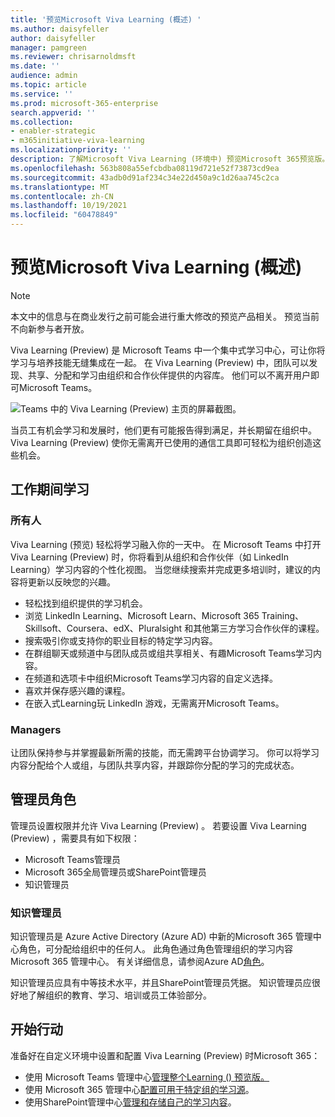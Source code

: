 ```yaml
---
title: '预览Microsoft Viva Learning (概述) '
ms.author: daisyfeller
author: daisyfeller
manager: pamgreen
ms.reviewer: chrisarnoldmsft
ms.date: ''
audience: admin
ms.topic: article
ms.service: ''
ms.prod: microsoft-365-enterprise
search.appverid: ''
ms.collection:
- enabler-strategic
- m365initiative-viva-learning
ms.localizationpriority: ''
description: 了解Microsoft Viva Learning (环境中) 预览Microsoft 365预览版。
ms.openlocfilehash: 563b808a55efcbdba08119d721e52f73873cd9ea
ms.sourcegitcommit: 43adb0d91af234c34e22d450a9c1d26aa745c2ca
ms.translationtype: MT
ms.contentlocale: zh-CN
ms.lasthandoff: 10/19/2021
ms.locfileid: "60478849"
---
```

# <a name="overview-of-microsoft-viva-learning-preview"></a>预览Microsoft Viva Learning (概述) 

> [!NOTE]
> 本文中的信息与在商业发行之前可能会进行重大修改的预览产品相关。 预览当前不向新参与者开放。

Viva Learning (Preview) 是 Microsoft Teams 中一个集中式学习中心，可让你将学习与培养技能无缝集成在一起。 在 Viva Learning (Preview) 中，团队可以发现、共享、分配和学习由组织和合作伙伴提供的内容库。 他们可以不离开用户即可Microsoft Teams。

   ![Teams 中的 Viva Learning (Preview) 主页的屏幕截图。](../media/learning/learning-home-teams.png)

当员工有机会学习和发展时，他们更有可能报告得到满足，并长期留在组织中。 Viva Learning (Preview) 使你无需离开已使用的通信工具即可轻松为组织创造这些机会。

## <a name="learn-while-working"></a>工作期间学习

### <a name="everyone"></a>所有人

Viva Learning (预览) 轻松将学习融入你的一天中。 在 Microsoft Teams 中打开 Viva Learning (Preview) 时，你将看到从组织和合作伙伴（如 LinkedIn Learning）学习内容的个性化视图。 当您继续搜索并完成更多培训时，建议的内容将更新以反映您的兴趣。

- 轻松找到组织提供的学习机会。
- 浏览 LinkedIn Learning、Microsoft Learn、Microsoft 365 Training、Skillsoft、Coursera、edX、Pluralsight 和其他第三方学习合作伙伴的课程。
- 搜索吸引你或支持你的职业目标的特定学习内容。
- 在群组聊天或频道中与团队成员或组共享相关、有趣Microsoft Teams学习内容。
- 在频道和选项卡中组织Microsoft Teams学习内容的自定义选择。
- 喜欢并保存感兴趣的课程。
- 在嵌入式Learning玩 LinkedIn 游戏，无需离开Microsoft Teams。

### <a name="managers"></a>Managers

让团队保持参与并掌握最新所需的技能，而无需跨平台协调学习。 你可以将学习内容分配给个人或组，与团队共享内容，并跟踪你分配的学习的完成状态。

## <a name="admin-roles"></a>管理员角色

管理员设置权限并允许 Viva Learning (Preview) 。 若要设置 Viva Learning (Preview) ，需要具有如下权限：

- Microsoft Teams管理员
- Microsoft 365全局管理员或SharePoint管理员
- 知识管理员

### <a name="knowledge-admin"></a>知识管理员

知识管理员是 Azure Active Directory (Azure AD) 中新的Microsoft 365 管理中心角色，可分配给组织中的任何人。 此角色通过角色管理组织的学习内容Microsoft 365 管理中心。 有关详细信息，请参阅Azure AD[角色](/azure/active-directory/roles/permissions-reference#knowledge-administrator)。

知识管理员应具有中等技术水平，并且SharePoint管理员凭据。 知识管理员应很好地了解组织的教育、学习、培训或员工体验部分。

## <a name="get-started"></a>开始行动

准备好在自定义环境中设置和配置 Viva Learning (Preview) 时Microsoft 365：

- 使用 Microsoft Teams 管理中心[管理整个Learning () 预览版。](set-up-teams-admin-center.md)
- 使用 Microsoft 365 管理中心[配置可用于特定组的学习源](content-sources-365-admin-center.md)。
- 使用SharePoint管理中心[管理和存储自己的学习内容](configure-sharepoint-content-source.md)。





